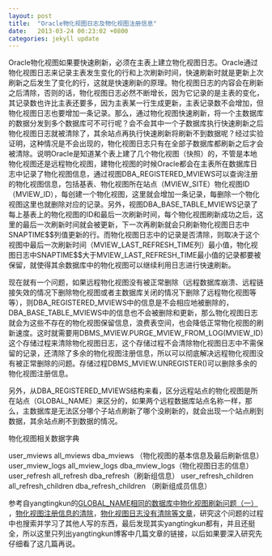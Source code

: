 ```yaml
---
layout: post
title:  "Oracle物化视图日志及物化视图注册信息"
date:   2013-03-24 00:23:02 +0800
categories: jekyll update
---
```

<p class="tex2jax_ignore">Oracle物化视图如果要快速刷新，必须在主表上建立物化视图日志。Oracle通过物化视图日志来记录主表发生变化的行和上次刷新时间，快速刷新时就是更新上次刷新之后发生了变化的行，这就是快速刷新的原理。物化视图日志的内容会在刷新之后清除，否则的话，物化视图日志必然不断增长，因为它记录的是主表的变化，其记录数也许比主表还要多，因为主表某一行生成更新，主表记录数不会增加，但物化视图日志也要增加一条记录。那么，通过物化视图快速刷新，将一个主数据库的数据分发到多个数据库可不可行呢？会不会其中一个子数据库执行快速刷新之后物化视图日志就被清除了，其余站点再执行快速刷新将刷新不到数据呢？经过实验证明，这种情况是不会出现的，物化视图日志只有在全部子数据库都刷新之后才会被清除。说明Oracle是知道某个表上建了几个物化视图（快照）的，不管是本地物化视图还是远程物化视图，建物化视图的时候Oracle都会在主表所在数据库日志中记录了物化视图信息，通过视图DBA_REGISTERED_MVIEWS可以查询注册的物化视图信息，包括基表、物化视图所在站点（MVIEW_SITE）物化视图ID（MVIEW_ID），每创建一个物化视图，这里就会增加一条记录，每删除一个物化视图这里也就删除对应的记录。另外，视图DBA_BASE_TABLE_MVIEWS记录了每上基表上的物化视图的ID和最后一次刷新时间，每个物化视图刷新成功之后，这里的最后一次刷新时间就会被更新，下一次再刷新就会只刷新物化视图日志中SNAPTIME$$列值更新的行。而物化视图日志中的记录是否清除，则取决于这个视图中最后一次刷新时间（MVIEW_LAST_REFRESH_TIME列）最小值，物化视图日志中SNAPTIME$$大于MVIEW_LAST_REFRESH_TIME最小值的记录都要被保留，就使得其余数据库中的物化视图可以继续利用日志进行快速刷新。</p>

现在就有一个问题，如果远程物化视图没有被正常删除（远程数据库崩溃、远程链接失效的情况下删除物化视图或者主数据库关闭的情况下删除了远程物化视图等等），则DBA_REGISTERED_MVIEWS中的信息是不会相应地被删除的，DBA_BASE_TABLE_MVIEWS中的信息也不会被删除和更新，那么物化视图日志就会为这些不存在的物化视图保留信息，浪费表空间，也会降低正常物化视图的刷新速度。这时就需要用DBMS_MVIEW.PURGE_MVIEW_FROM_LOG(MVIEW_ID)这个存储过程来清除物化视图日志，这个存储过程不会清除物化视图日志中不需保留的记录，还清除了多余的物化视图注册信息，所以可以彻底解决远程物化视图没有被正常删除的问题。存储过程DBMS_MVIEW.UNREGISTER()可以删除多余的物化视图注册信息。

另外，从DBA_REGISTERED_MVIEWS结构来看，区分远程站点的物化视图是所在站点（GLOBAL_NAME）来区分的，如果两个远程数据库站点名称一样，那么，主数据库是无法区分哪个子站点刷新了哪个没刷新的，就会出现一个站点刷到数据，其余站点刷不到数据的情况。

物化视图相关数据字典

user_mviews all_mviews dba_mviews （物化视图的基本信息及最后刷新信息）
user_mview_logs all_mview_logs dba_mview_logs（物化视图日志的信息）
user_refresh all_refresh dba_refresh（刷新组信息）
user_refresh_children all_refresh_children dba_refresh_children  （刷新组成员信息）

参考自yangtingkun的[GLOBAL_NAME相同的数据库中物化视图刷新问题（一）](http://yangtingkun.itpub.net/post/468/222535) ，[物化视图注册信息的清除](http://yangtingkun.itpub.net/post/468/88208)，[物化视图日志没有清除等文章](http://yangtingkun.itpub.net/post/468/19939)，研究这个问题的过程中也搜索并学习了其他人写的东西，最后发现其实yangtingkun都有，并且还挺全，所以这里只列出yangtingkun博客中几篇文章的链接，以后如果要深入研究先仔细看了这几篇再说。